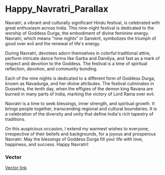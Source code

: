 # Happy_Navratri_Parallax
Navratri, a vibrant and culturally significant Hindu festival, is celebrated with great enthusiasm across India. This nine-night festival is dedicated to the worship of Goddess Durga, the embodiment of divine feminine energy. Navratri, which means "nine nights" in Sanskrit, symbolizes the triumph of good over evil and the renewal of life's energy.

During Navratri, devotees adorn themselves in colorful traditional attire, perform intricate dance forms like Garba and Dandiya, and fast as a mark of respect and devotion to the Goddess. The festival is a time of spiritual reflection, devotion, and community bonding.

Each of the nine nights is dedicated to a different form of Goddess Durga, known as Navadurga, and her divine attributes. The festival culminates in Dussehra, the tenth day, when the effigies of the demon king Ravana are burned in many parts of India, marking the victory of Lord Rama over evil.

Navratri is a time to seek blessings, inner strength, and spiritual growth. It brings people together, transcending regional and cultural boundaries. It is a celebration of the diversity and unity that define India's rich tapestry of traditions.

On this auspicious occasion, I extend my warmest wishes to everyone, irrespective of their beliefs and backgrounds, for a joyous and prosperous Navratri. May the blessings of Goddess Durga fill your life with love, happiness, and success. Happy Navratri!

### Vector
[Vector link](https://www.freepik.com/free-vector/flat-illustration-lohri-festival-celebration_34918336.htm#query=Flat%20navratri%20illustration&position=21&from_view=search&track=ais#position=21&query=Flat%20navratri%20illustration)
